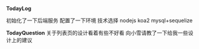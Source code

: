 **TodayLog**

初始化了一下后端服务 配置了一下环境
技术选择 nodejs koa2 mysql+sequelize

**TodayQuestion**
关于列表页的设计看着有些不好看 向小雪请教了一下给我一些设计上的建议
